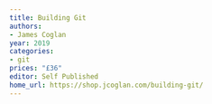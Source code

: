 ```yaml
---
title: Building Git
authors:
- James Coglan
year: 2019
categories:
- git
prices: "£36"
editor: Self Published
home_url: https://shop.jcoglan.com/building-git/
---
```

